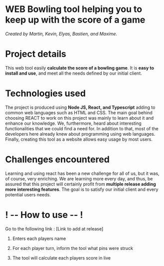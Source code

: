 # WEB Bowling tool helping you to keep up with the score of a game
*Created by Martin, Kevin, Elyas, Bastien, and Maxime.*

# Project details
This web tool easily **calculate the score of a bowling game**. It is **easy to install and use**, and meet all the needs defined by our initial client.

# Technologies used
The project is produced using **Node JS, React, and Typescript** adding to common web languages such as HTML and CSS. The main goal behind choosing REACT to work on this project was mainly to learn about it and enhance our knowledge. We, furthermore, heard about interesting functionalities that we could find a need for. In addition to that, most of the developers here already knew about programming using web languages. Finally, creating this tool as a website allows easy usage by most users.

# Challenges encountered
Learning and using react has been a new challenge for all of us, but it was, of course, very enriching. We are learning more every day, and thus, be assured that this project will certainly profit from **multiple release adding more interesting features**. The goal is to satisfy our initial client and every potential users needs.

# ! -- How to use -- !
Go to the following link : [Link to add at release]

1. Enters each players name

2. For each player turn, inform the tool what pins were struck

3. The tool will calculate each players score in live
